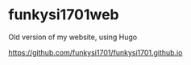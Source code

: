 # funkysi1701web

Old version of my website, using Hugo

https://github.com/funkysi1701/funkysi1701.github.io

